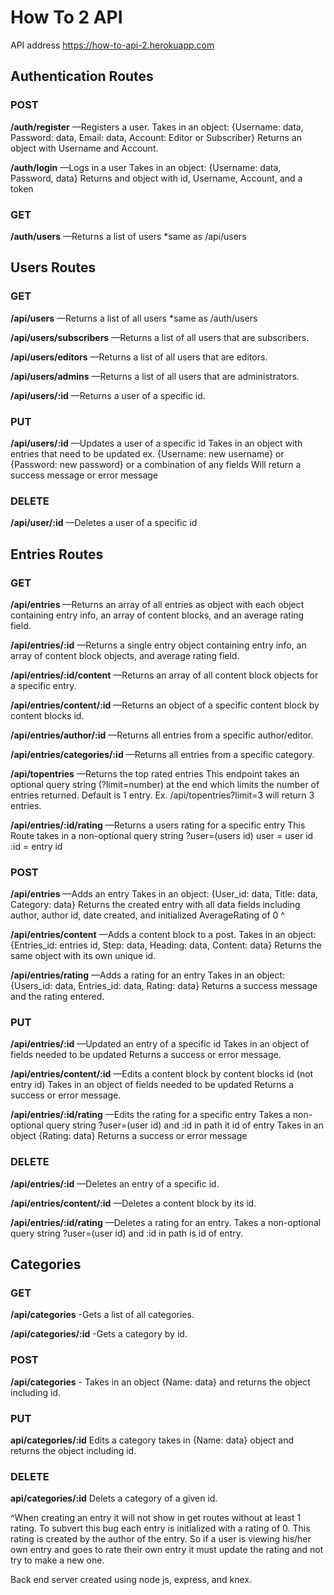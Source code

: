 # How To 2 API

API address https://how-to-api-2.herokuapp.com

## Authentication Routes

### POST 

**/auth/register**  —Registers a user. 
Takes in an object: 
{Username: data, Password: data, Email: data, Account: Editor or Subscriber}
Returns an object with Username and Account.

**/auth/login** —Logs in a user
Takes in an object:
{Username: data, Password, data}
Returns and object with id, Username, Account, and a token

### GET

**/auth/users** —Returns a list of users
*same as /api/users

## Users Routes

### GET

**/api/users** —Returns a list of all users
*same as /auth/users

**/api/users/subscribers** —Returns a list of all users that are subscribers.

**/api/users/editors** —Returns a list of all users that are editors.

**/api/users/admins** —Returns a list of all users that are administrators.

**/api/users/:id** —Returns a user of a specific id.

### PUT

**/api/users/:id** —Updates a user of a specific id
Takes in an object with entries that need to be updated
ex. {Username: new username} or {Password: new password} or a combination of any fields
Will return a success message or error message

### DELETE

**/api/user/:id** —Deletes a user of a specific id

## Entries Routes

### GET

**/api/entries** —Returns an array of all entries as object with each object containing entry info, an array of content blocks, and an average rating field.

**/api/entries/:id** —Returns a single entry object containing entry info, an array of content block objects, and average rating field.

**/api/entries/:id/content** —Returns an array of all content block objects for a specific entry.

**/api/entries/content/:id** —Returns an object of a specific content block by content blocks id.

**/api/entries/author/:id** —Returns all entries from a specific author/editor.

**/api/entries/categories/:id** —Returns all entries from a specific category.

**/api/topentries** —Returns the top rated entries 
This endpoint takes an optional query string (?limit=number) at the end which limits the number of entries returned. Default is 1 entry. Ex. /api/topentries?limit=3 will return 3 entries.

**/api/entries/:id/rating** —Returns a users rating for a specific entry
This Route takes in a non-optional query string ?user=(users id)
user = user id
:id = entry id

### POST 

**/api/entries** —Adds an entry 
Takes in an object:
{User_id: data, Title: data, Category: data}
Returns the created entry with all data fields including author, author id, date created, and initialized AverageRating of 0 ^

**/api/entries/content** —Adds a content block to a post.
Takes in an object:
{Entries_id: entries id, Step: data, Heading: data, Content: data}
Returns the same object with its own unique id.

**/api/entries/rating** —Adds a rating for an entry
Takes in an object:
{Users_id: data, Entries_id: data, Rating: data}
Returns a success message and the rating entered. 

### PUT

**/api/entries/:id** —Updated an entry of a specific id
Takes in an object of fields needed to be updated 
Returns a success or error message.

**/api/entries/content/:id** —Edits a content block by content blocks id (not entry id)
Takes in an object of fields needed to be updated 
Returns a success or error message.

**/api/entries/:id/rating** —Edits the rating for a specific entry
Takes a non-optional query string ?user=(user id) and :id in path it id of entry 
Takes in an object {Rating: data}
Returns a success or error message


### DELETE

**/api/entries/:id** —Deletes an entry of a specific id.

**/api/entries/content/:id** —Deletes a content block by its id.

**/api/entries/:id/rating** —Deletes a rating for an entry.
Takes a non-optional query string ?user=(user id) and :id in path is id of entry.

## Categories

### GET

**/api/categories** -Gets a list of all categories.

**/api/categories/:id** -Gets a category by id.

### POST

**/api/categories** - Takes in an object {Name: data} and returns the object including id.

### PUT

**api/categories/:id** Edits a category takes in {Name: data} object and returns the object including id.

### DELETE

**api/categories/:id** Delets a category of a given id.

^When creating an entry it will not show in get routes without at least 1 rating. To subvert this bug each entry is initialized with a rating of 0. This rating is created by the author of the entry. So if a user is viewing his/her own entry and goes to rate their own entry it must update the rating and not try to make a new one.


Back end server created using node js, express, and knex.